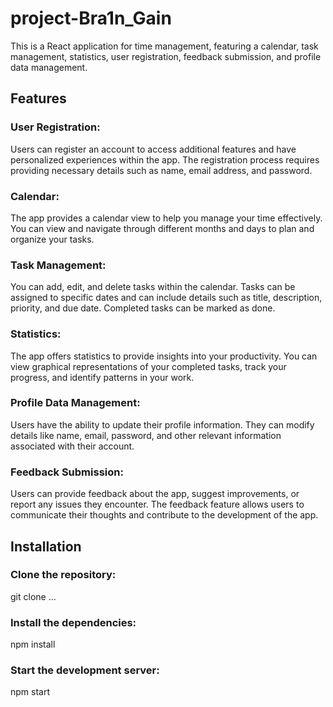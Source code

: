 # project-Bra1n_Gain

This is a React application for time management, featuring a calendar, task management, statistics, user registration, feedback submission, and profile data management.

## Features

### User Registration: 
Users can register an account to access additional features and have personalized experiences within the app. The registration process requires providing necessary details such as name, email address, and password.

### Calendar: 
The app provides a calendar view to help you manage your time effectively. You can view and navigate through different months and days to plan and organize your tasks.

### Task Management: 
You can add, edit, and delete tasks within the calendar. Tasks can be assigned to specific dates and can include details such as title, description, priority, and due date. Completed tasks can be marked as done.

### Statistics: 
The app offers statistics to provide insights into your productivity. You can view graphical representations of your completed tasks, track your progress, and identify patterns in your work.

### Profile Data Management: 
Users have the ability to update their profile information. They can modify details like name, email, password, and other relevant information associated with their account.

### Feedback Submission: 
Users can provide feedback about the app, suggest improvements, or report any issues they encounter. The feedback feature allows users to communicate their thoughts and contribute to the development of the app.

## Installation

### Clone the repository:
git clone ...

### Install the dependencies:
npm install

### Start the development server:
npm start
